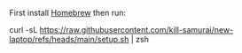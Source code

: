 First install [Homebrew](https://brew.sh/) then run: 

curl -sL https://raw.githubusercontent.com/kill-samurai/new-laptop/refs/heads/main/setup.sh | zsh
